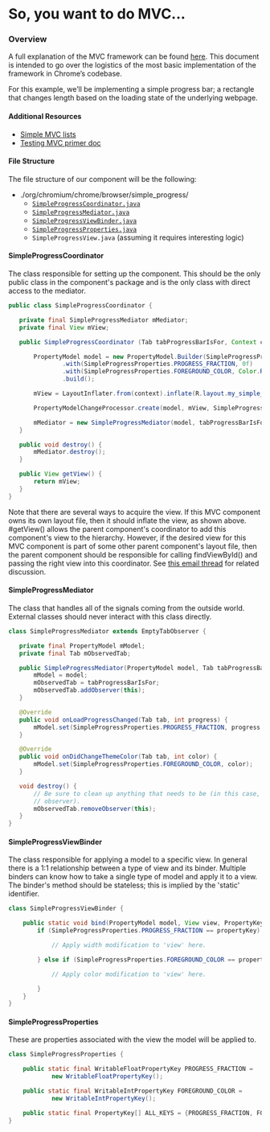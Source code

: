 # So, you want to do MVC...

### Overview
A full explanation of the MVC framework can be found [here](mvc_overview.md). This document is intended to go over the logistics of the most basic implementation of the framework in Chrome’s codebase.

For this example, we’ll be implementing a simple progress bar; a rectangle that changes length based on the loading state of the underlying webpage.

#### Additional Resources
* [Simple MVC lists](mvc_simple_list_tutorial.md)
* [Testing MVC primer doc](mvc_testing.md)

#### File Structure
The file structure of our component will be the following:
* ./org/chromium/chrome/browser/simple_progress/
  * [`SimpleProgressCoordinator.java`](#SimpleProgressCoordinator)
  * [`SimpleProgressMediator.java`](#SimpleProgressMediator)
  * [`SimpleProgressViewBinder.java`](#SimpleProgressViewBinder)
  * [`SimpleProgressProperties.java`](#SimpleProgressProperties)
  * `SimpleProgressView.java` (assuming it requires interesting logic)

#### SimpleProgressCoordinator
The class responsible for setting up the component. This should be the only public class in the component's package and is the only class with direct access to the mediator.

```java
public class SimpleProgressCoordinator {

   private final SimpleProgressMediator mMediator;
   private final View mView;

   public SimpleProgressCoordinator (Tab tabProgressBarIsFor, Context context) {

       PropertyModel model = new PropertyModel.Builder(SimpleProgressProperties.ALL_KEYS)
               .with(SimpleProgressProperties.PROGRESS_FRACTION, 0f)
               .with(SimpleProgressProperties.FOREGROUND_COLOR, Color.RED)
               .build();

       mView = LayoutInflater.from(context).inflate(R.layout.my_simple_progress_bar);

       PropertyModelChangeProcessor.create(model, mView, SimpleProgressViewBinder::bind);

       mMediator = new SimpleProgressMediator(model, tabProgressBarIsFor);
   }

   public void destroy() {
       mMediator.destroy();
   }

   public View getView() {
       return mView;
   }
}
```
Note that there are several ways to acquire the view. If this MVC component owns its own layout file, then it should inflate the view, as shown above. #getView() allows the parent component's coordinator to add this component's view to the hierarchy. However, if the desired view for this MVC component is part of some other parent component's layout file, then the parent component should be responsible for calling findViewById() and passing the right view into this coordinator. See [this email thread](http://g/clank-frontend/u8x2PBa5EfI) for related discussion.

#### SimpleProgressMediator
The class that handles all of the signals coming from the outside world. External classes should never interact with this class directly.

```java
class SimpleProgressMediator extends EmptyTabObserver {

   private final PropertyModel mModel;
   private final Tab mObservedTab;

   public SimpleProgressMediator(PropertyModel model, Tab tabProgressBarIsFor) {
       mModel = model;
       mObservedTab = tabProgressBarIsFor;
       mObservedTab.addObserver(this);
   }

   @Override
   public void onLoadProgressChanged(Tab tab, int progress) {
       mModel.set(SimpleProgressProperties.PROGRESS_FRACTION, progress / 100f);
   }

   @Override
   public void onDidChangeThemeColor(Tab tab, int color) {
       mModel.set(SimpleProgressProperties.FOREGROUND_COLOR, color);
   }

   void destroy() {
       // Be sure to clean up anything that needs to be (in this case, detach the tab
       // observer).
       mObservedTab.removeObserver(this);
   }
}
```

#### SimpleProgressViewBinder
The class responsible for applying a model to a specific view. In general there is a 1:1 relationship between a type of view and its binder. Multiple binders can know how to take a single type of model and apply it to a view. The binder's method should be stateless; this is implied by the 'static' identifier.

```java
class SimpleProgressViewBinder {

    public static void bind(PropertyModel model, View view, PropertyKey propertyKey) {
        if (SimpleProgressProperties.PROGRESS_FRACTION == propertyKey) {

            // Apply width modification to 'view' here.

        } else if (SimpleProgressProperties.FOREGROUND_COLOR == propertyKey) {

            // Apply color modification to 'view' here.

        }
    }
}
```

#### SimpleProgressProperties
These are properties associated with the view the model will be applied to.

```java
class SimpleProgressProperties {

    public static final WritableFloatPropertyKey PROGRESS_FRACTION =
            new WritableFloatPropertyKey();

    public static final WritableIntPropertyKey FOREGROUND_COLOR =
            new WritableIntPropertyKey();

    public static final PropertyKey[] ALL_KEYS = {PROGRESS_FRACTION, FOREGROUND_COLOR};
}
```

